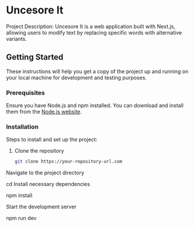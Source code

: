 # Uncesore It

Project Description:
Uncesore It is a web application built with Next.js, allowing users to modify text by replacing specific words with alternative variants.

## Getting Started

These instructions will help you get a copy of the project up and running on your local machine for development and testing purposes.

### Prerequisites

Ensure you have Node.js and npm installed. You can download and install them from the [Node.js website](https://nodejs.org/).

### Installation

Steps to install and set up the project:

1. Clone the repository
   ```bash
   git clone https://your-repository-url.com
Navigate to the project directory

cd 
Install necessary dependencies

npm install

Start the development server


npm run dev
